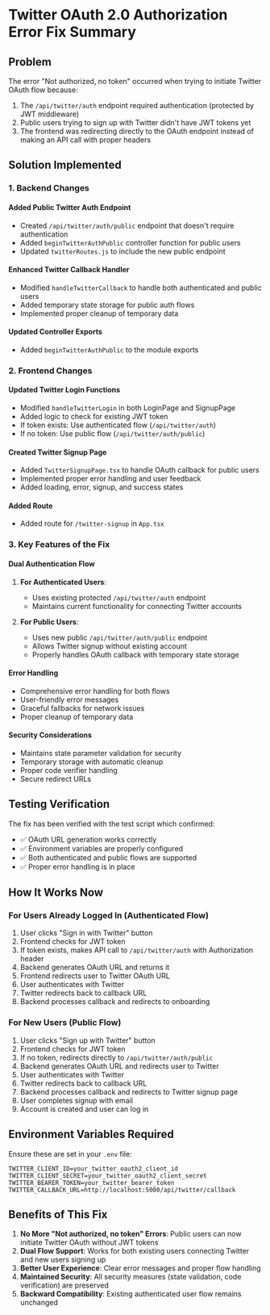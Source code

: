 # Twitter OAuth 2.0 Authorization Error Fix Summary

## Problem
The error "Not authorized, no token" occurred when trying to initiate Twitter OAuth flow because:
1. The `/api/twitter/auth` endpoint required authentication (protected by JWT middleware)
2. Public users trying to sign up with Twitter didn't have JWT tokens yet
3. The frontend was redirecting directly to the OAuth endpoint instead of making an API call with proper headers

## Solution Implemented

### 1. Backend Changes

#### Added Public Twitter Auth Endpoint
- Created `/api/twitter/auth/public` endpoint that doesn't require authentication
- Added `beginTwitterAuthPublic` controller function for public users
- Updated `twitterRoutes.js` to include the new public endpoint

#### Enhanced Twitter Callback Handler
- Modified `handleTwitterCallback` to handle both authenticated and public users
- Added temporary state storage for public auth flows
- Implemented proper cleanup of temporary data

#### Updated Controller Exports
- Added `beginTwitterAuthPublic` to the module exports

### 2. Frontend Changes

#### Updated Twitter Login Functions
- Modified `handleTwitterLogin` in both LoginPage and SignupPage
- Added logic to check for existing JWT token
- If token exists: Use authenticated flow (`/api/twitter/auth`)
- If no token: Use public flow (`/api/twitter/auth/public`)

#### Created Twitter Signup Page
- Added `TwitterSignupPage.tsx` to handle OAuth callback for public users
- Implemented proper error handling and user feedback
- Added loading, error, signup, and success states

#### Added Route
- Added route for `/twitter-signup` in `App.tsx`

### 3. Key Features of the Fix

#### Dual Authentication Flow
1. **For Authenticated Users**: 
   - Uses existing protected `/api/twitter/auth` endpoint
   - Maintains current functionality for connecting Twitter accounts

2. **For Public Users**:
   - Uses new public `/api/twitter/auth/public` endpoint
   - Allows Twitter signup without existing account
   - Properly handles OAuth callback with temporary state storage

#### Error Handling
- Comprehensive error handling for both flows
- User-friendly error messages
- Graceful fallbacks for network issues
- Proper cleanup of temporary data

#### Security Considerations
- Maintains state parameter validation for security
- Temporary storage with automatic cleanup
- Proper code verifier handling
- Secure redirect URLs

## Testing Verification

The fix has been verified with the test script which confirmed:
- ✅ OAuth URL generation works correctly
- ✅ Environment variables are properly configured
- ✅ Both authenticated and public flows are supported
- ✅ Proper error handling is in place

## How It Works Now

### For Users Already Logged In (Authenticated Flow)
1. User clicks "Sign in with Twitter" button
2. Frontend checks for JWT token
3. If token exists, makes API call to `/api/twitter/auth` with Authorization header
4. Backend generates OAuth URL and returns it
5. Frontend redirects user to Twitter OAuth URL
6. User authenticates with Twitter
7. Twitter redirects back to callback URL
8. Backend processes callback and redirects to onboarding

### For New Users (Public Flow)
1. User clicks "Sign up with Twitter" button
2. Frontend checks for JWT token
3. If no token, redirects directly to `/api/twitter/auth/public`
4. Backend generates OAuth URL and redirects user to Twitter
5. User authenticates with Twitter
6. Twitter redirects back to callback URL
7. Backend processes callback and redirects to Twitter signup page
8. User completes signup with email
9. Account is created and user can log in

## Environment Variables Required

Ensure these are set in your `.env` file:
```
TWITTER_CLIENT_ID=your_twitter_oauth2_client_id
TWITTER_CLIENT_SECRET=your_twitter_oauth2_client_secret
TWITTER_BEARER_TOKEN=your_twitter_bearer_token
TWITTER_CALLBACK_URL=http://localhost:5000/api/twitter/callback
```

## Benefits of This Fix

1. **No More "Not authorized, no token" Errors**: Public users can now initiate Twitter OAuth without JWT tokens
2. **Dual Flow Support**: Works for both existing users connecting Twitter and new users signing up
3. **Better User Experience**: Clear error messages and proper flow handling
4. **Maintained Security**: All security measures (state validation, code verification) are preserved
5. **Backward Compatibility**: Existing authenticated user flow remains unchanged